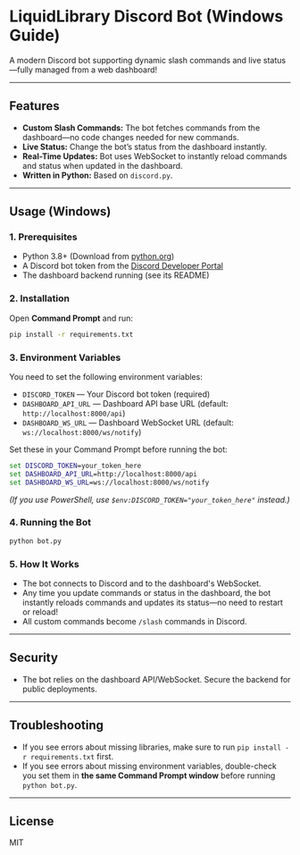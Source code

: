 # LiquidLibrary Discord Bot (Windows Guide)

A modern Discord bot supporting dynamic slash commands and live status—fully managed from a web dashboard!

---

## Features

- **Custom Slash Commands:** The bot fetches commands from the dashboard—no code changes needed for new commands.
- **Live Status:** Change the bot’s status from the dashboard instantly.
- **Real-Time Updates:** Bot uses WebSocket to instantly reload commands and status when updated in the dashboard.
- **Written in Python:** Based on `discord.py`.

---

## Usage (Windows)

### 1. Prerequisites

- Python 3.8+ (Download from [python.org](https://www.python.org/downloads/windows/))
- A Discord bot token from the [Discord Developer Portal](https://discord.com/developers/applications)
- The dashboard backend running (see its README)

### 2. Installation

Open **Command Prompt** and run:

```bat
pip install -r requirements.txt
```

### 3. Environment Variables

You need to set the following environment variables:

- `DISCORD_TOKEN` — Your Discord bot token (required)
- `DASHBOARD_API_URL` — Dashboard API base URL (default: `http://localhost:8000/api`)
- `DASHBOARD_WS_URL` — Dashboard WebSocket URL (default: `ws://localhost:8000/ws/notify`)

Set these in your Command Prompt before running the bot:

```bat
set DISCORD_TOKEN=your_token_here
set DASHBOARD_API_URL=http://localhost:8000/api
set DASHBOARD_WS_URL=ws://localhost:8000/ws/notify
```

*(If you use PowerShell, use `$env:DISCORD_TOKEN="your_token_here"` instead.)*

### 4. Running the Bot

```bat
python bot.py
```

### 5. How It Works

- The bot connects to Discord and to the dashboard's WebSocket.
- Any time you update commands or status in the dashboard, the bot instantly reloads commands and updates its status—no need to restart or reload!
- All custom commands become `/slash` commands in Discord.

---

## Security

- The bot relies on the dashboard API/WebSocket. Secure the backend for public deployments.

---

## Troubleshooting

- If you see errors about missing libraries, make sure to run `pip install -r requirements.txt` first.
- If you see errors about missing environment variables, double-check you set them in **the same Command Prompt window** before running `python bot.py`.

---

## License

MIT